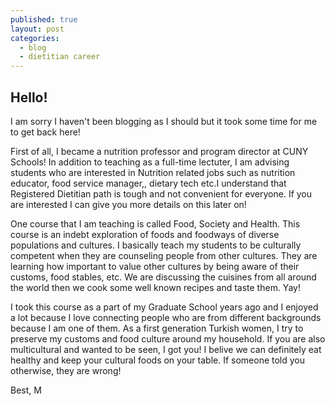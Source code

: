 ```yaml
---
published: true
layout: post
categories:
  - blog
  - dietitian career
---
```


## Hello!

I am sorry I haven't been blogging as I should but it took some time for me to get back here! 

First of all, I became a nutrition professor and program director at CUNY Schools! In addition to teaching as a full-time lectuter, I am advising students who are interested in Nutrition related jobs such as nutrition educator, food service manager,, dietary tech etc.I understand that Registered Dietitian path is tough and not convenient for everyone. If you are interested I can give you more details on this later on! 

One course that I am teaching is called Food, Society and Health. This course is an indebt exploration of foods and foodways of diverse populations and cultures. 
I basically teach my students to be culturally competent when they are counseling people from other cultures. They are learning how important to value other cultures by being aware of their customs, food stables, etc. We are discussing the cuisines from all around the world then we cook some well known recipes and taste them. Yay!

I took this course as a part of my Graduate School years ago and I enjoyed a lot because I love connecting people who are from different backgrounds because I am one of them. As a first generation Turkish women, I try to preserve my customs and food culture around my household. If you are also multicultural and wanted to be seen, I got you! I belive we can definitely eat healthy and keep your cultural foods on your table. If someone told you otherwise, they are wrong!


Best,
M
